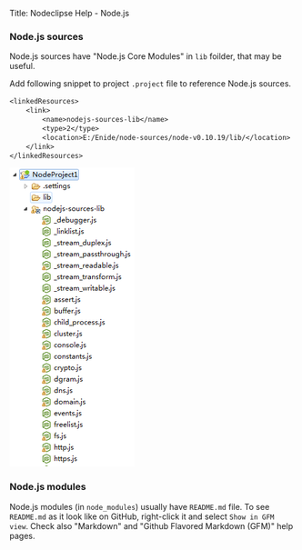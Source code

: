 Title:  Nodeclipse Help - Node.js


### Node.js sources

Node.js sources have "Node.js Core Modules" in `lib` foilder, that may be useful.

Add following snippet to project `.project` file to reference Node.js sources.

	<linkedResources>
		<link>
			<name>nodejs-sources-lib</name>
			<type>2</type>
			<location>E:/Enide/node-sources/node-v0.10.19/lib/</location>
		</link>
	</linkedResources>
 
![](images/nodejs-sources-lib.PNG) 


### Node.js modules

Node.js modules (in `node_modules`) usually have `README.md` file.
To see `README.md` as it look like on GitHub, right-click it and select `Show in GFM view`.
Check also "Markdown" and "Github Flavored Markdown (GFM)" help pages.
